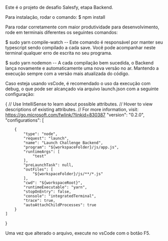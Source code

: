 Este é o projeto de desafio Salesfy, etapa Backend.

Para instalação, rodar o comando:
$ npm install

Para rodar corretamente com maior produtividade para desenvolvimento, rode em terminais diferentes os seguintes comandos:

$ sudo yarn compile-watch
-- Este comando é responsável por manter seu typescript sendo compilado a cada save. Você pode acompanhar neste terminal qualquer erro de escrita no seu programa.

$ sudo yarn nodemon
-- A cada compilação bem sucedida, o Backend lança novamente e automaticamente uma nova versão no ar. Mantendo a execução sempre com a versão mais atualizada do código.

Caso esteja usando vsCode, é recomendado o uso da execução com debug, o que pode ser alcançado via arquivo launch.json com a seguinte configuração:

{
	// Use IntelliSense to learn about possible attributes.
	// Hover to view descriptions of existing attributes.
	// For more information, visit: https://go.microsoft.com/fwlink/?linkid=830387
	"version": "0.2.0",
	"configurations": [
		
		{
			"type": "node",
			"request": "launch",
			"name": "Launch Challenge Backend",
			"program": "${workspaceFolder}/js/app.js",
			"runtimeArgs": [
				"test"
			],
			"preLaunchTask": null,
			"outFiles": [
				"${workspaceFolder}/js/**/*.js"
			],
			"cwd": "${workspaceRoot}",
			"runtimeExecutable": "yarn",
			"stopOnEntry": false,
			"console": "integratedTerminal",
			"trace": true,
			"autoAttachChildProcesses": true
		}
	]
}

Uma vez que alterado o arquivo, execute no vsCode com o botão F5.